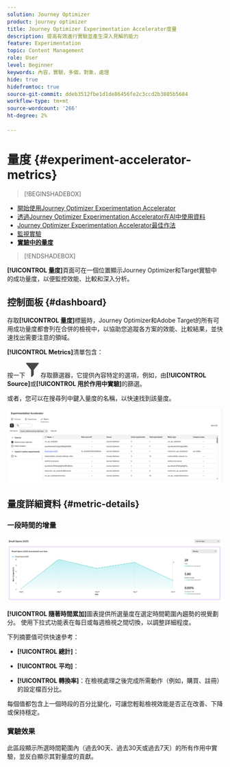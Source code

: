 ```yaml
---
solution: Journey Optimizer
product: journey optimizer
title: Journey Optimizer Experimentation Accelerator度量
description: 提高有效進行實驗並產生深入見解的能力
feature: Experimentation
topic: Content Management
role: User
level: Beginner
keywords: 內容，實驗，多個，對象，處理
hide: true
hidefromtoc: true
source-git-commit: ddeb3512fbe1d1de86456fe2c3ccd2b3805b5684
workflow-type: tm+mt
source-wordcount: '266'
ht-degree: 2%

---
```


# 量度 {#experiment-accelerator-metrics}

>[!BEGINSHADEBOX]

* [開始使用Journey Optimizer Experimentation Accelerator](experiment-accelerator.md)
* [透過Journey Optimizer Experimentation Accelerator在AI中使用資料](experiment-accelerator-security.md)
* [Journey Optimizer Experimentation Accelerator最佳作法](experiment-accelerator-best-practices.md)
* [監視實驗](experiment-accelerator-monitor.md)
* **[實驗中的量度](experiment-accelerator-metrics.md)**

>[!ENDSHADEBOX]

**[!UICONTROL 量度]**&#x200B;頁面可在一個位置顯示Journey Optimizer和Target實驗中的成功量度，以便監控效能、比較和深入分析。

## 控制面板 {#dashboard}

存取&#x200B;**[!UICONTROL 量度]**&#x200B;標籤時，Journey Optimizer和Adobe Target的所有可用成功量度都會列在合併的檢視中，以協助您追蹤各方案的效能、比較結果，並快速找出需要注意的領域。

**[!UICONTROL Metrics]**&#x200B;清單包含：

按一下![](assets/do-not-localize/Smock_Filter_18_N.svg)存取篩選器，它提供內容特定的選項，例如，由&#x200B;**[!UICONTROL Source]**&#x200B;或&#x200B;**[!UICONTROL 用於作用中實驗]**&#x200B;的篩選。

或者，您可以在搜尋列中鍵入量度的名稱，以快速找到該量度。

![](assets/experiment-monitor-metrics.png)

## 量度詳細資料 {#metric-details}

### 一段時間的增量

![](assets/experiment-monitor-metrics-2.png)

**[!UICONTROL 隨著時間累加]**&#x200B;圖表提供所選量度在選定時間範圍內趨勢的視覺劃分。 使用下拉式功能表在每日或每週檢視之間切換，以調整詳細程度。

下列摘要值可供快速參考：

* **[!UICONTROL 總計]**：

* **[!UICONTROL 平均]**：

* **[!UICONTROL 轉換率]**：在檢視處理之後完成所需動作（例如，購買、註冊）的設定檔百分比。

每個值都包含上一個時段的百分比變化，可讓您輕鬆檢視效能是否正在改善、下降或保持穩定。

### 實驗效果

此區段顯示所選時間範圍內（過去90天、過去30天或過去7天）的所有作用中實驗，並反白顯示其對量度的貢獻。
